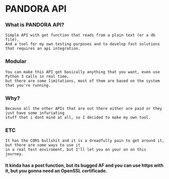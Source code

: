 # PANDORA API

### What is PANDORA API?
    Simple API with get function that reads from a plain text (or a db file).
    And a tool for my own testing purposes and to develop fast solutions that requires an api integration.
    
### Modular
    You can make this API get basically anything that you want, even use Python 3 calls in real time,
    but there are some limitations, most of them are based on the system that you're running.
    
### Why?
    Because all the other APIs that are out there either are paid or they just have some infuriating
    stuff that i dont mind at all, so I decided to make my own tool.
  
### ETC
    It has the CORS bullshit and it is a dreadfully pain to get around it, but there are some ways to use it
    in a real test enviroment, but I'll let you on your on on this journey.

#### It kinda has a post function, but its bugged AF and you can use https with it, but you gonna need an OpenSSL certificade.
